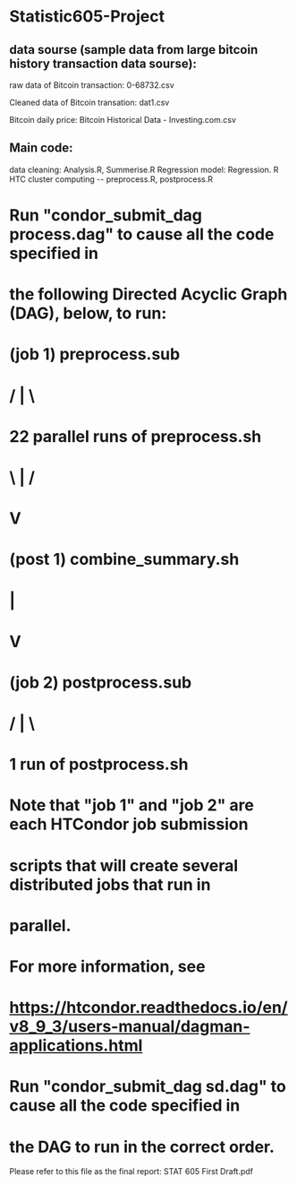 # Statistic605-Project

## data sourse (sample data from large bitcoin history transaction data sourse):
raw data of Bitcoin transaction: 0-68732.csv

Cleaned data of Bitcoin transation: dat1.csv

Bitcoin daily price: Bitcoin Historical Data - Investing.com.csv

## Main code:
data cleaning: Analysis.R, Summerise.R
Regression model: Regression. R
HTC cluster computing -- preprocess.R,  postprocess.R

# Run "condor_submit_dag process.dag" to cause all the code specified in
# the following Directed Acyclic Graph (DAG), below, to run:
#              
# (job 1)  preprocess.sub
#            / | \
#   22 parallel runs of preprocess.sh
#            \ | /
#              V
# (post 1) combine_summary.sh
#              |
#              V
# (job 2)  postprocess.sub
#            / | \
#   1 run of postprocess.sh

#
# Note that "job 1" and "job 2" are each HTCondor job submission
# scripts that will create several distributed jobs that run in
# parallel.
#
# For more information, see
# https://htcondor.readthedocs.io/en/v8_9_3/users-manual/dagman-applications.html
#
# Run "condor_submit_dag sd.dag" to cause all the code specified in
# the DAG to run in the correct order.



Please refer to this file as the final report: STAT 605 First Draft.pdf
